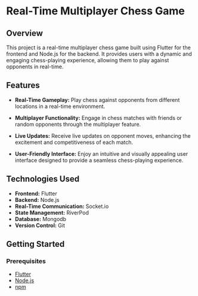 # Real-Time Multiplayer Chess Game

## Overview

This project is a real-time multiplayer chess game built using Flutter for the frontend and Node.js for the backend. It provides users with a dynamic and engaging chess-playing experience, allowing them to play against opponents in real-time.

## Features

- **Real-Time Gameplay:** Play chess against opponents from different locations in a real-time environment.

- **Multiplayer Functionality:** Engage in chess matches with friends or random opponents through the multiplayer feature.

- **Live Updates:** Receive live updates on opponent moves, enhancing the excitement and competitiveness of each match.

- **User-Friendly Interface:** Enjoy an intuitive and visually appealing user interface designed to provide a seamless chess-playing experience.

## Technologies Used

- **Frontend:** Flutter
- **Backend:** Node.js
- **Real-Time Communication:** Socket.io
- **State Management:** RiverPod
- **Database:** Mongodb
- **Version Control:** Git

## Getting Started

### Prerequisites

- [Flutter](https://flutter.dev/docs/get-started/install)
- [Node.js](https://nodejs.org/)
- [npm](https://www.npmjs.com/)


